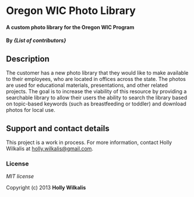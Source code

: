 # Oregon WIC Photo Library

#### A custom photo library for the Oregon WIC Program

#### By _**{List of contributors}**_

## Description

The customer has a new photo library that they would like to make available to their employees, who are located in offices across the state. The photos are used for educational materials, presentations, and other related projects. The goal is to increase the viability of this resource by providing a searchable library to allow their users the ability to search the library based on topic-based keywords (such as breastfeeding or toddler) and download photos for local use.


## Support and contact details

This project is a work in process. For more information, contact Holly Wilkalis at holly.wilkalis@gmail.com.


### License

*MIT license*

Copyright (c) 2013 **Holly Wilkalis**
